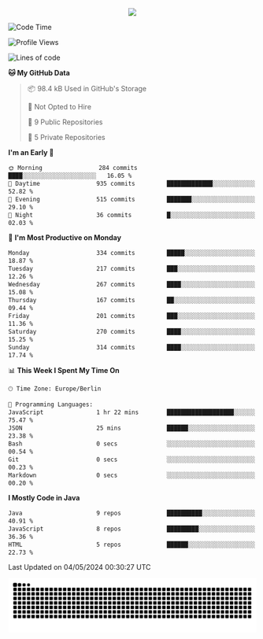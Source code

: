 <p align="center">
</p>
<a href="">
  <p align="center">
    <img align="center" src="https://lanyard.cnrad.dev/api/531896089096486922?borderRadius=30px" />
  </p>
</a>

<!--START_SECTION:waka-->
![Code Time](http://img.shields.io/badge/Code%20Time-853%20hrs%201%20min-blue)

![Profile Views](http://img.shields.io/badge/Profile%20Views-0-blue)

![Lines of code](https://img.shields.io/badge/From%20Hello%20World%20I%27ve%20Written-3.9%20million%20lines%20of%20code-blue)

**🐱 My GitHub Data** 

> 📦 98.4 kB Used in GitHub's Storage 
 > 
> 🚫 Not Opted to Hire
 > 
> 📜 9 Public Repositories 
 > 
> 🔑 5 Private Repositories 
 > 
**I'm an Early 🐤** 

```text
🌞 Morning                284 commits         ████░░░░░░░░░░░░░░░░░░░░░   16.05 % 
🌆 Daytime                935 commits         █████████████░░░░░░░░░░░░   52.82 % 
🌃 Evening                515 commits         ███████░░░░░░░░░░░░░░░░░░   29.10 % 
🌙 Night                  36 commits          █░░░░░░░░░░░░░░░░░░░░░░░░   02.03 % 
```
📅 **I'm Most Productive on Monday** 

```text
Monday                   334 commits         █████░░░░░░░░░░░░░░░░░░░░   18.87 % 
Tuesday                  217 commits         ███░░░░░░░░░░░░░░░░░░░░░░   12.26 % 
Wednesday                267 commits         ████░░░░░░░░░░░░░░░░░░░░░   15.08 % 
Thursday                 167 commits         ██░░░░░░░░░░░░░░░░░░░░░░░   09.44 % 
Friday                   201 commits         ███░░░░░░░░░░░░░░░░░░░░░░   11.36 % 
Saturday                 270 commits         ████░░░░░░░░░░░░░░░░░░░░░   15.25 % 
Sunday                   314 commits         ████░░░░░░░░░░░░░░░░░░░░░   17.74 % 
```


📊 **This Week I Spent My Time On** 

```text
🕑︎ Time Zone: Europe/Berlin

💬 Programming Languages: 
JavaScript               1 hr 22 mins        ███████████████████░░░░░░   75.47 % 
JSON                     25 mins             ██████░░░░░░░░░░░░░░░░░░░   23.38 % 
Bash                     0 secs              ░░░░░░░░░░░░░░░░░░░░░░░░░   00.54 % 
Git                      0 secs              ░░░░░░░░░░░░░░░░░░░░░░░░░   00.23 % 
Markdown                 0 secs              ░░░░░░░░░░░░░░░░░░░░░░░░░   00.20 % 
```

**I Mostly Code in Java** 

```text
Java                     9 repos             ██████████░░░░░░░░░░░░░░░   40.91 % 
JavaScript               8 repos             █████████░░░░░░░░░░░░░░░░   36.36 % 
HTML                     5 repos             ██████░░░░░░░░░░░░░░░░░░░   22.73 % 
```




 Last Updated on 04/05/2024 00:30:27 UTC
<!--END_SECTION:waka-->
<img alt="github contribution grid snake animation" src="https://raw.githubusercontent.com/vxnsin/vxnsin/output/github-contribution-grid-snake-dark.svg">
